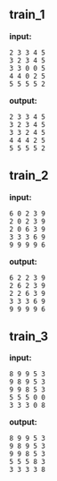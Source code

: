 
## train_1

**input:**
```
2 3 3 4 5
3 2 3 4 5
3 3 0 0 5
4 4 0 2 5
5 5 5 5 2
```


**output:**
```
2 3 3 4 5
3 2 3 4 5
3 3 2 4 5
4 4 4 2 5
5 5 5 5 2
```


## train_2

**input:**
```
6 0 2 3 9
2 0 2 3 9
2 0 6 3 9
3 3 3 6 9
9 9 9 9 6
```


**output:**
```
6 2 2 3 9
2 6 2 3 9
2 2 6 3 9
3 3 3 6 9
9 9 9 9 6
```


## train_3

**input:**
```
8 9 9 5 3
9 8 9 5 3
9 9 8 5 3
5 5 5 0 0
3 3 3 0 8
```


**output:**
```
8 9 9 5 3
9 8 9 5 3
9 9 8 5 3
5 5 5 8 3
3 3 3 3 8
```

